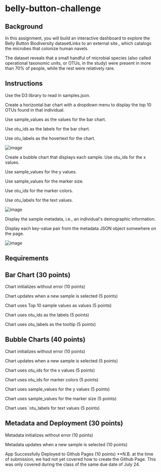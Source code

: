 # belly-button-challenge

## Background
In this assignment, you will build an interactive dashboard to explore the Belly Button Biodiversity datasetLinks to an external site., which catalogs the microbes that colonize human navels.

The dataset reveals that a small handful of microbial species (also called operational taxonomic units, or OTUs, in the study) were present in more than 70% of people, while the rest were relatively rare.

## Instructions
Use the D3 library to read in samples.json.

Create a horizontal bar chart with a dropdown menu to display the top 10 OTUs found in that individual.

Use sample_values as the values for the bar chart.

Use otu_ids as the labels for the bar chart.

Use otu_labels as the hovertext for the chart.

![image](https://github.com/joeldemontigny/belly-button-challenge/assets/130711180/1e9b343a-c16d-44d5-9aa3-7f4ced518a88)

Create a bubble chart that displays each sample.
Use otu_ids for the x values.

Use sample_values for the y values.

Use sample_values for the marker size.

Use otu_ids for the marker colors.

Use otu_labels for the text values.

![image](https://github.com/joeldemontigny/belly-button-challenge/assets/130711180/ba7f782d-25d6-4850-881b-8a9f147a0256)


Display the sample metadata, i.e., an individual's demographic information.

Display each key-value pair from the metadata JSON object somewhere on the page.

![image](https://github.com/joeldemontigny/belly-button-challenge/assets/130711180/7972fc27-b2ba-409e-8945-1a82f8588938)

## Requirements
## Bar Chart (30 points)
Chart initializes without error (10 points)

Chart updates when a new sample is selected (5 points)

Chart uses Top 10 sample values as values (5 points)

Chart uses otu_ids as the labels (5 points)

Chart uses otu_labels as the tooltip (5 points)

## Bubble Charts (40 points)
Chart initializes without error (10 points)

Chart updates when a new sample is selected (5 points)

Chart uses otu_ids for the x values (5 points)

Chart uses otu_ids for marker colors (5 points)

Chart uses sample_values for the y values (5 points)

Chart uses sample_values for the marker size (5 points)

Chart uses `otu_labels for text values (5 points)

## Metadata and Deployment (30 points)
Metadata initializes without error (10 points)

Metadata updates when a new sample is selected (10 points)

App Successfully Deployed to Github Pages (10 points)
**N.B. at the time of submission, we had not yet covered how to create the Github Page.  This was only covered during the class of the same due date of July 24.  

